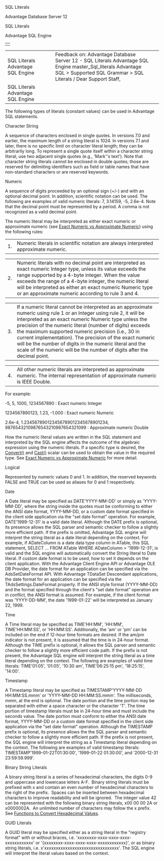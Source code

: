 SQL Literals




Advantage Database Server 12  

SQL Literals

Advantage SQL Engine

|  |
| --- |
|  |

|  |  |  |  |  |
| --- | --- | --- | --- | --- |
| SQL Literals  Advantage SQL Engine |  |  | Feedback on: Advantage Database Server 12 - SQL Literals Advantage SQL Engine master\_Sql\_literals Advantage SQL > Supported SQL Grammar > SQL Literals / Dear Support Staff, |  |
| SQL Literals  Advantage SQL Engine |  |  |  |  |

The following types of literals (constant values) can be used in Advantage SQL statements.

Character String

A sequence of characters enclosed in single quotes. In versions 7.0 and earlier, the maximum length of a string literal is 1024. In versions 7.1 and later, there is no specific limit on character literal length; they can be arbitrarily long. To represent a single quote itself within a character string literal, use two adjacent single quotes (e.g., 'Mark''s text'). Note that character string literals cannot be enclosed in double quotes; those are reserved for delimiting identifiers such as field or table names that have non-standard characters or are reserved keywords.

Numeric

A sequence of digits proceeded by an optional sign (+/-) and with an optional decimal point. In addition, scientific notation can be used. The following are examples of valid numeric literals: 7, 3.14159, -5, 2.6e-4. Note that the decimal point must be represented by a period. A comma is not recognized as a valid decimal point.

The numeric literal may be interpreted as either exact numeric or approximate numeric (see [Exact Numeric vs Approximate Numeric](master_exact_numeric_vs_approximate_numeric.htm)) using the following rules:

|  |  |
| --- | --- |
| 1. | Numeric literals in scientific notation are always interpreted approximate numeric. |

|  |  |
| --- | --- |
| 2. | Numeric literals with no decimal point are interpreted as exact numeric Integer type, unless its value exceeds the range supported by a 4-byte integer. When the value exceeds the range of a 4-byte integer, the numeric literal will be interpreted as either an exact numeric Numeric type or an approximate numeric according to rule 3 and 4. |

|  |  |
| --- | --- |
| 3. | If a numeric literal cannot be interpreted as an approximate numeric using rule 1 or an Integer using rule 2, it will be interpreted as an exact numeric Numeric type unless the precision of the numeric literal (number of digits) exceeds the maximum supported numeric precision (i.e., 30 in current implementation). The precision of the exact numeric will be the number of digits in the numeric literal and the scale of the numeric will be the number of digits after the decimal point. |

|  |  |
| --- | --- |
| 4. | All other numeric literals are interpreted as approximate numeric. The internal representation of approximate numeric is IEEE Double. |

For example:

-5, 5, 1000, 1234567890 : Exact numeric Integer

1234567890123, 1.23, -1.000 : Exact numeric Numeric

2.6e-4, 1.234567890123456789012345678901234, 98765432109876543210987654321099 : Approximate numeric Double

How the numeric literal values are written in the SQL statement and interpreted by the SQL engine affects the outcome of the algebraic expression using the numeric literals. If a specific type is desired, the [Convert()](master_miscellaneous_functions.htm#convert) and [Cast()](master_miscellaneous_functions.htm#cast) scalar can be used to obtain the value in the required type. See [Exact Numeric vs Approximate Numeric](master_exact_numeric_vs_approximate_numeric.htm) for more detail.

Logical

Represented by numeric values 0 and 1. In addition, the reserved keywords FALSE and TRUE can be used as aliases for 0 and 1 respectively.

Date

A Date literal may be specified as DATE'YYYY-MM-DD' or simply as 'YYYY-MM-DD', where the string inside the quotes must be conforming to either the ANSI date format, YYYY-MM-DD, or a custom date format specified in the client side application via the "set date format" operation. For example, DATE'1999-12-31' is a valid date literal. Although the DATE prefix is optional, its presence allows the SQL parser and semantic checker to follow a slightly more efficient path. If the prefix is omitted, Advantage SQL engine will interpret the string literal as a date literal depending on the context. For example, if ADateColumn is a date data type column in ATable, this SQL statement, SELECT ... FROM ATable WHERE ADateColumn > '1999-12-31', is valid and the SQL engine will automatically convert the String literal to Date literal. If custom date format is to be used, how to set it depends on the client application. With the Advantage Client Engine API or Advantage OLE DB Provider, the date format for an application can be specified via the AdsSetDateFormat API. With Advantage TDataSet Descendant applications, the date format for an application can be specified via the TAdsSettings.DateFormat property. If the ANSI style format (YYYY-MM-DD) and the format specified through the client's "set date format" operation are in conflict, the ANSI format is assumed. For example, if the client format was 'YYYY-DD-MM', the date '1999-01-22' will be interpreted as January 22, 1999.

Time

A Time literal may be specified as TIME'HH:MM', 'HH:MM', TIME'HH:MM:SS', or 'HH:MM:SS'. Additionally, the 'am' or 'pm' can be included on the end if 12-hour time formats are desired. If the am/pm indicator is not present, it is assumed that the time is in 24-hour format. Although the TIME prefix is optional, it allows the SQL parser and semantic checker to follow a slightly more efficient code path. If the prefix is not present, the Advantage SQL engine will interpret the string literal as a time literal depending on the context. The following are examples of valid time literals: TIME'01:05', '01:05', '10:30 am', TIME'06:25:15 pm', '18:25:15', '14:00'.

Timestamp

A Timestamp literal may be specified as TIMESTAMP'YYYY-MM-DD HH:MM:SS.mmm' or 'YYYY-MM-DD HH:MM:SS.mmm'. The milliseconds, mmm, at the end is optional. The date portion and the time portion may be separated with either a space character or the character 'T'. The time portion of timestamp literals must be in 24-hour time and must include the seconds value. The date portion must conform to either the ANSI date format, YYYY-MM-DD or a custom date format specified in the client side application via the "set date format" operation. Although the TIMESTAMP prefix is optional, its presence allows the the SQL parser and semantic checker to follow a slightly more efficient path. If the prefix is not present, the SQL engine will interpret the string as a Timestamp literal depending on the context. The following are examples of valid timestamp literals: TIMESTAMP'1999-01-22T01:30:00', '1999-01-22 01:30:00', and '2000-12-31 23:59:59.999'.

Binary String Literals

A binary string literal is a series of hexadecimal characters, the digits 0-9 and uppercase and lowercase letters A-F.  Binary string literals must be prefixed with x and contain an even number of hexadecimal characters to the right of the prefix.  Spaces can be inserted between hexadecimal characters to improve readability and will be ignored.  The integer value 42 can be represented with the following binary string literals, x00 00 00 2A or x0000002A.  An unlimited number of characters may follow the x prefix. See [Functions to Convert Hexadecimal Values](master_functions_to_convert_hexadecim.htm).

GUID Literals

A GUID literal may be specified either as a string literal in the "registry format" with or without braces, i.e. 'xxxxxxxx-xxxx-xxxx-xxxx-xxxxxxxxxxxx' or '{xxxxxxxx-xxxx-xxxx-xxxx-xxxxxxxxxxxx}', or as binary string literals, i.e. x'xxxxxxxxxxxxxxxxxxxxxxxxxxxxxxxx'. The SQL engine will interpret the literal values based on the context.